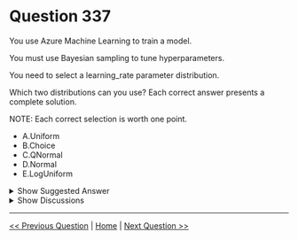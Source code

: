 # Question 337

You use Azure Machine Learning to train a model.

You must use Bayesian sampling to tune hyperparameters.

You need to select a learning_rate parameter distribution.

Which two distributions can you use? Each correct answer presents a complete solution.

NOTE: Each correct selection is worth one point.

* A.Uniform
* B.Choice
* C.QNormal
* D.Normal
* E.LogUniform

<details>
  <summary>Show Suggested Answer</summary>

  <strong>AB</strong><br>

</details>

<details>
  <summary>Show Discussions</summary>

<blockquote><p><strong>damaldon</strong> <code>(Fri 05 Jul 2024 19:21)</code> - <em>Upvotes: 6</em></p><p>Bayesian sampling only supports choice, uniform, and quniform distributions over the search space.
https://learn.microsoft.com/en-us/azure/machine-learning/how-to-tune-hyperparameters?view=azureml-api-2</p></blockquote>
<blockquote><p><strong>avinyc</strong> <code>(Tue 07 Jan 2025 04:06)</code> - <em>Upvotes: 1</em></p><p>Bayesian sampling only supports choice, uniform, and quniform</p></blockquote>

</details>

---

[<< Previous Question](question_336.md) | [Home](/index.md) | [Next Question >>](question_338.md)

